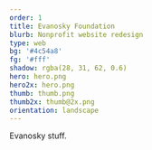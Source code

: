 ```yaml
---
order: 1
title: Evanosky Foundation
blurb: Nonprofit website redesign
type: web
bg: '#4c54a8'
fg: '#fff'
shadow: rgba(28, 31, 62, 0.6)
hero: hero.png
hero2x: hero.png
thumb: thumb.png
thumb2x: thumb@2x.png
orientation: landscape
---
```


Evanosky stuff.